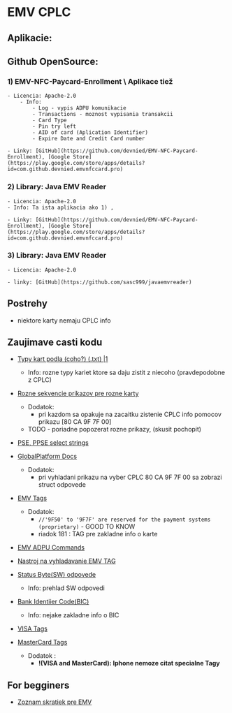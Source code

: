 # EMV CPLC

## Aplikacie:



## Github OpenSource:

### 1) **EMV-NFC-Paycard-Enrollment** \ Aplikace tiež
    - Licencia: Apache-2.0
        - Info: 
            - Log - vypis ADPU komunikacie 
            - Transactions - moznost vypisania transakcii
            - Card Type 
            - Pin try left
            - AID of card (Aplication Identifier)
            - Expire Date and Credit Card number

    - Linky: [GitHub](https://github.com/devnied/EMV-NFC-Paycard-Enrollment), [Google Store](https://play.google.com/store/apps/details?id=com.github.devnied.emvnfccard.pro)

### 2) **Library: Java EMV Reader**
    - Licencia: Apache-2.0
    - Info: Ta ista aplikacia ako 1) ,
    
    - Linky: [GitHub](https://github.com/devnied/EMV-NFC-Paycard-Enrollment), [Google Store](https://play.google.com/store/apps/details?id=com.github.devnied.emvnfccard.pro)

### 3) **Library: Java EMV Reader**
    - Licencia: Apache-2.0
    
    - linky: [GitHub](https://github.com/sasc999/javaemvreader)



## Postrehy
- niektore karty nemaju CPLC info


## Zaujimave casti kodu

- [ Typy kart podla (coho?)  (.txt)  |1](https://github.com/devnied/EMV-NFC-Paycard-Enrollment/blob/master/library/src/test/resources/smartcard_list.txt)
    - Info: rozne typy kariet ktore sa daju zistit z niecoho (pravdepodobne z CPLC)

- [Rozne sekvencie prikazov pre rozne karty](https://github.com/devnied/EMV-NFC-Paycard-Enrollment/tree/master/library/src/test/resources/data)
    - Dodatok:
        - pri kazdom sa opakuje na zacaitku zistenie CPLC info pomocov prikazu [80 CA 9F 7F 00] 
    - TODO - poriadne popozerat rozne prikazy, (skusit pochopit)

- [PSE, PPSE select strings](https://github.com/sasc999/javaemvreader/blob/f0d5920a94a0dc4be505fbb5dd03a7f1992f82bc/src/main/java/sasc/emv/EMVAPDUCommands.java#L53)

- [GlobalPlatform Docs](https://sourceforge.net/p/globalplatform/wiki/GPShell/)
    - Dodatok: 
        - pri vyhladani prikazu na vyber CPLC 80 CA 9F 7F 00 sa zobrazi struct odpovede

- [EMV Tags](https://github.com/sasc999/javaemvreader/blob/master/src/main/java/sasc/emv/EMVTags.java)
    -  Dodatok:
        - `//'9F50' to '9F7F' are reserved for the payment systems (proprietary)` - GOOD TO KNOW
        - riadok 181 : TAG pre zakladne info o karte
    
- [EMV ADPU Commands](https://github.com/sasc999/javaemvreader/blob/master/src/main/java/sasc/emv/EMVAPDUCommands.java#L26)

- [Nastroj na vyhladavanie EMV TAG](https://emvlab.org/emvtags/)

- [ Status Byte(SW) odpovede](https://github.com/sasc999/javaemvreader/blob/f0d5920a94a0dc4be505fbb5dd03a7f1992f82bc/src/main/java/sasc/emv/SW.java#L30)
    - Info: prehlad SW odpovedi

- [Bank Identiier Code(BIC)](https://github.com/sasc999/javaemvreader/blob/f0d5920a94a0dc4be505fbb5dd03a7f1992f82bc/src/main/java/sasc/emv/BankIdentifierCode.java#L24)
    - Info:  nejake zakladne info o BIC
    
- [VISA  Tags]( https://github.com/sasc999/javaemvreader/blob/master/src/main/java/sasc/emv/system/visa/VISATags.java)

- [MasterCard Tags]( https://github.com/sasc999/javaemvreader/blob/master/src/main/java/sasc/emv/system/mastercard) 
  - Dodatok : 
      - **!(VISA and MasterCard):  Iphone nemoze citat specialne Tagy**
## For begginers
- [Zoznam skratiek pre EMV](https://www.level2kernel.com/emv_glossary.html)

